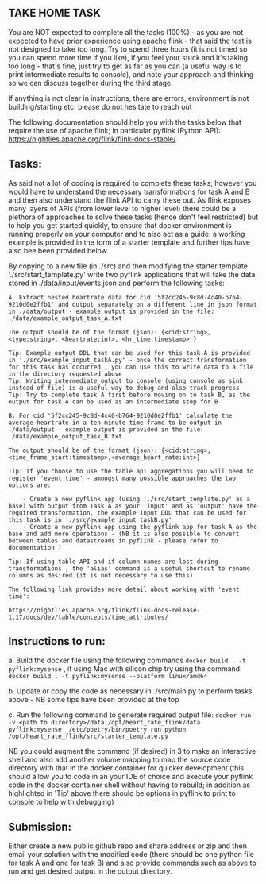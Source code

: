 ## TAKE HOME TASK ##

You are NOT expected to complete all the tasks (100%) - as you are not expected to have prior experience using apache flink - that said the test is not designed to take too long. Try to spend three hours (it is not timed so you can spend more time if you like), if you feel your stuck and it's taking too long - that's fine, just try to get as far as you can (a useful way is to print intermediate results to console), and note your approach and thinking so we can discuss together during the third stage.

If anything is not clear in instructions, there are errors, environment is not building/starting etc. please do not hesitate to reach out 

The following documentation should help you with the tasks below that require the use of apache flink; in particular pyflink (Python API): https://nightlies.apache.org/flink/flink-docs-stable/

## Tasks: 

As said not a lot of coding is required to complete these tasks; however you would have to understand the necessary transformations for task A and B and then also 
understand the flink API to carry these out. As flink exposes many layers of APIs (from lower level to higher level) there could be a plethora of approaches to solve
these tasks (hence don't feel restricted) but to help you get started quickly, to ensure that docker environment is running properly on your computer and to also act as a guide:
a working example is provided in the form of a starter template and further tips have also bee been provided below. 


By copying to a new file (in ./src) and then modifying the starter template './src/start_template.py' write two pyflink applications that will take the data stored in ./data/input/events.json and perform the following tasks: 


    A. Extract nested heartrate data for cid '5f2cc245-9c8d-4c40-b764-9210d0e2ffb1' and output separately on a different line in json format in ./data/output - example output is provided in the file: ./data/example_output_task_A.txt

    The output should be of the format (json): {<cid:string>, <type:string>, <heartrate:int>, <hr_time:timestamp> }

    Tip: Example output DDL that can be used for this task A is provided in './src/example_input_taskA.py' - once the correct transformation for this task has occurred , you can use this to write data to a file in the directory requested above
    Tip: Writing intermediate output to console (using console as sink instead of file) is a useful way to debug and also track progress
    Tip: Try to complete task A first before moving on to task B, as the output for task A can be used as an intermediate step for B

    B. For cid '5f2cc245-9c8d-4c40-b764-9210d0e2ffb1' calculate the average heartrate in a ten minute time frame to be output in ./data/output - example output is provided in the file: ./data/example_output_task_B.txt

    The output should be of the format (json): {<cid:string>,<time_frame_start:timestamp>,<average_heart_rate:int>}

    Tip: If you choose to use the table api aggregations you will need to register 'event time' - amongst many possible approaches the two options are: 

        - Create a new pyflink app (using './src/start_template.py' as a base) with output from Task A as your 'input' and as 'output' have the required transformation, the example input DDL that can be used for this task is in './src/example_input_taskB.py'
        - Create a new pyflink app using the pyflink app for task A as the base and add more operations - (NB it is also possible to convert between tables and datastreams in pyflink - please refer to documentation )

    Tip: If using table API and if column names are lost during transformations , the 'alias' command is a useful shortcut to rename columns as desired (it is not necessary to use this)
    
    The following link provides more detail about working with 'event time': 
    
    https://nightlies.apache.org/flink/flink-docs-release-1.17/docs/dev/table/concepts/time_attributes/


## Instructions to run: 

 a.  Build the docker file using the following commands ```docker build . -t pyflink:mysense``` , if using Mac with silicon chip try using the command: ```docker build . -t pyflink:mysense --platform linux/amd64 ```

 b. Update or copy the code as necessary in ./src/main.py to perform tasks above - NB some tips have been provided at the top

 c. Run the following command to generate required output file: ```docker run  -v <path to directory>/data:/opt/heart_rate_flink/data  pyflink:mysense  /etc/poetry/bin/poetry run python /opt/heart_rate_flink/src/starter_template.py```


NB you could augment the command (if desired) in 3 to make an interactive shell and also add another volume mapping to map the source code directory with that in the docker container for quicker development (this should allow you to code in an your IDE of choice and execute your pyflink code in the docker container shell without having to rebuild; in addition as highlighted in 'Tip' above there should be options in pyflink to print to console to help with debugging) 


## Submission: 

Either create a new public github repo and share address or zip and then email your solution with the modified code  (there should be one python file for task A and one for task B) and also provide commands such as above to run and get desired output in the output directory. 
 
